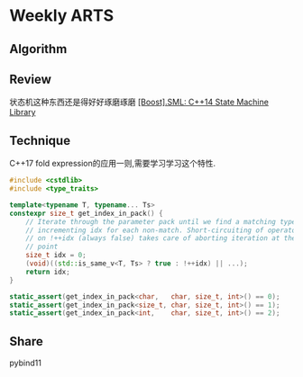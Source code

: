 # Weekly ARTS

## Algorithm

## Review

状态机这种东西还是得好好琢磨琢磨
[[Boost].SML: C++14 State Machine Library](https://github.com/boost-experimental/sml)

## Technique

C++17 fold expression的应用一则,需要学习学习这个特性.

```C++
#include <cstdlib>
#include <type_traits>

template<typename T, typename... Ts>
constexpr size_t get_index_in_pack() {
    // Iterate through the parameter pack until we find a matching type,
    // incrementing idx for each non-match. Short-circuiting of operator ||
    // on !++idx (always false) takes care of aborting iteration at the right
    // point
    size_t idx = 0;
    (void)((std::is_same_v<T, Ts> ? true : !++idx) || ...);
    return idx;
}

static_assert(get_index_in_pack<char,   char, size_t, int>() == 0);
static_assert(get_index_in_pack<size_t, char, size_t, int>() == 1);
static_assert(get_index_in_pack<int,    char, size_t, int>() == 2);
```

## Share

pybind11